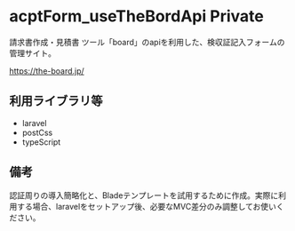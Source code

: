 # acptForm_useTheBordApi Private
請求書作成・見積書 ツール「board」のapiを利用した、検収証記入フォームの管理サイト。

https://the-board.jp/

## 利用ライブラリ等
- laravel
- postCss
- typeScript

## 備考
認証周りの導入簡略化と、Bladeテンプレートを試用するために作成。実際に利用する場合、laravelをセットアップ後、必要なMVC差分のみ調整してお使いください。

